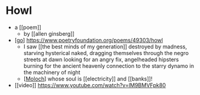 # Howl

- a [[poem]]
  - by [[allen ginsberg]]
- [[go]] https://www.poetryfoundation.org/poems/49303/howl
  - I saw [[the best minds of my generation]] destroyed by madness, starving hysterical naked,
dragging themselves through the negro streets at dawn looking for an angry fix,
angelheaded hipsters burning for the ancient heavenly connection to the starry dynamo in the machinery of night
  - [[Moloch]] whose soul is [[electricity]] and [[banks]]!
- [[video]] https://www.youtube.com/watch?v=lM9BMVFpk80




[//begin]: # "Autogenerated link references for markdown compatibility"
[go]: go "Go"
[Moloch]: moloch "Moloch"
[//end]: # "Autogenerated link references"